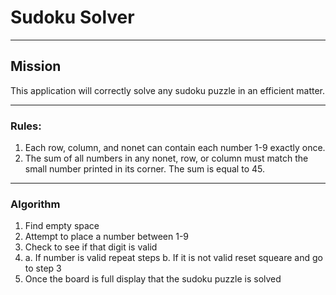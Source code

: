 # Sudoku Solver
___
## Mission
This application will correctly solve any sudoku puzzle in an efficient matter. 
 ___
### Rules:
1. Each row, column, and nonet can contain each number 1-9 exactly once.
2. The sum of all numbers in any nonet, row, or column must match the small number printed in its corner. The sum is equal to 45. 
___
 ### Algorithm
1. Find empty space
2. Attempt to place a number between 1-9 
3. Check to see if that digit is valid
4. 
    a. If number is valid repeat steps
    b. If it is not valid reset squeare and go to step 3
5. Once the board is full display that the sudoku puzzle is solved


